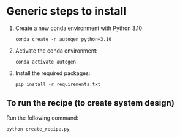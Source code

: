 # Generic steps to install

1. Create a new conda environment with Python 3.10:
   ```
   conda create -n autogen python=3.10
   ```

2. Activate the conda environment:
   ```
   conda activate autogen
   ```

3. Install the required packages:
   ```
   pip install -r requirements.txt
   ```

## To run the recipe (to create system design)

Run the following command:

```
python create_recipe.py
```
